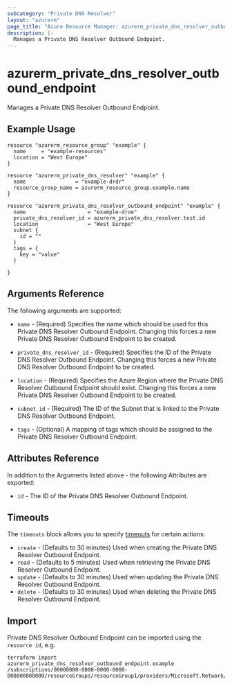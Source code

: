 ```yaml
---
subcategory: "Private DNS Resolver"
layout: "azurerm"
page_title: "Azure Resource Manager: azurerm_private_dns_resolver_outbound_endpoint"
description: |-
  Manages a Private DNS Resolver Outbound Endpoint.
---
```


# azurerm_private_dns_resolver_outbound_endpoint

Manages a Private DNS Resolver Outbound Endpoint.

## Example Usage

```hcl
resource "azurerm_resource_group" "example" {
  name     = "example-resources"
  location = "West Europe"
}

resource "azurerm_private_dns_resolver" "example" {
  name                = "example-drdr"
  resource_group_name = azurerm_resource_group.example.name
}

resource "azurerm_private_dns_resolver_outbound_endpoint" "example" {
  name                    = "example-droe"
  private_dns_resolver_id = azurerm_private_dns_resolver.test.id
  location                = "West Europe"
  subnet {
    id = ""
  }
  tags = {
    key = "value"
  }

}
```

## Arguments Reference

The following arguments are supported:

* `name` - (Required) Specifies the name which should be used for this Private DNS Resolver Outbound Endpoint. Changing this forces a new Private DNS Resolver Outbound Endpoint to be created.

* `private_dns_resolver_id` - (Required) Specifies the ID of the Private DNS Resolver Outbound Endpoint. Changing this forces a new Private DNS Resolver Outbound Endpoint to be created.

* `location` - (Required) Specifies the Azure Region where the Private DNS Resolver Outbound Endpoint should exist. Changing this forces a new Private DNS Resolver Outbound Endpoint to be created.

* `subnet_id` - (Required)  The ID of the Subnet that is linked to the Private DNS Resolver Outbound Endpoint.

* `tags` - (Optional) A mapping of tags which should be assigned to the Private DNS Resolver Outbound Endpoint.

## Attributes Reference

In addition to the Arguments listed above - the following Attributes are exported:

* `id` - The ID of the Private DNS Resolver Outbound Endpoint.

## Timeouts

The `timeouts` block allows you to specify [timeouts](https://www.terraform.io/docs/configuration/resources.html#timeouts) for certain actions:

* `create` - (Defaults to 30 minutes) Used when creating the Private DNS Resolver Outbound Endpoint.
* `read` - (Defaults to 5 minutes) Used when retrieving the Private DNS Resolver Outbound Endpoint.
* `update` - (Defaults to 30 minutes) Used when updating the Private DNS Resolver Outbound Endpoint.
* `delete` - (Defaults to 30 minutes) Used when deleting the Private DNS Resolver Outbound Endpoint.

## Import

Private DNS Resolver Outbound Endpoint can be imported using the `resource id`, e.g.

```shell
terraform import azurerm_private_dns_resolver_outbound_endpoint.example /subscriptions/00000000-0000-0000-0000-000000000000/resourceGroups/resourceGroup1/providers/Microsoft.Network/dnsResolvers/dnsResolver1/outboundEndpoints/outboundEndpoint1
```

